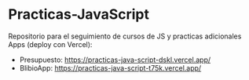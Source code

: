 # Practicas-JavaScript

Repositorio para el seguimiento de cursos de JS y practicas adicionales
Apps (deploy con Vercel):
 - Presupuesto: https://practicas-java-script-dskl.vercel.app/
 - BlibioApp: https://practicas-java-script-t75k.vercel.app/
